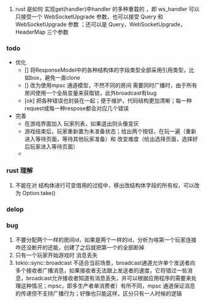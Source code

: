 1. rust 是如何 实现get(handler)中handler 的多种重载的 ，即 ws_handler 可以只接受一个 WebSocketUpgrade 参数，也可以接受 Query 和 WebSocketUpgrade 参数 ；还可以是 Query，WebSocketUpgrade，HeaderMap 三个参数
   
### todo
- 优化
  - [] 将ResponseModel中的各种结构体的字段类型全部采用引用类型，比如box，避免一直clone
  - [] 改为使用mpsc 通道模型，不然不同的房间 需要同时广播时，由于所有房间使用一个全局变量来获取锁，此外broadcast有bug
  - [ok] 把各种错误也封装在一起；便于维护，代码结构更加清晰；每一种request或每一种respose都会对应几个错误
- 完善
  - 在游戏界面加入 玩家列表，如果退出则头像变灰
  - 游戏结束后，玩家重新置为未准备状态；给出两个按钮，在玩一遍（重新进入等待页面，等待其他玩家准备）和 改变难度（给出选择页面，选择好后玩家进入等待页面）
  - 

### rust 理解
1. 不能在对 结构体进行可变借用的过程中，移出改结构体字段的所有权，可以改为 Option.take()


### delop

### bug
1. 不要分配两个一样的房间id，如果是两个一样的id，分析为啥第一个玩家连接咋还没断开的还能，创建了之后就把第一个的全部断掉
2. 只有一个玩家开始游戏时 消息丢失
3. tokio::sync::broadcast 不适合当前场景，broadcast通道允许单个发送者向多个接收者广播消息，如果接收者无法跟上发送者的速度，它将错过一些消息，broadcast允许接收者知道有消息丢失，并可以根据应用程序的需要来处理这种情况；mpsc，即多生产者单消费者）有所不同，mpsc 通道保证消息的传递但不支持广播行为；好像也只能这样，区分只有一人时候的逻辑